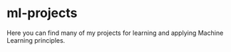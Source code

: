 # ml-projects
Here you can find many of my projects for learning and applying Machine Learning principles.
